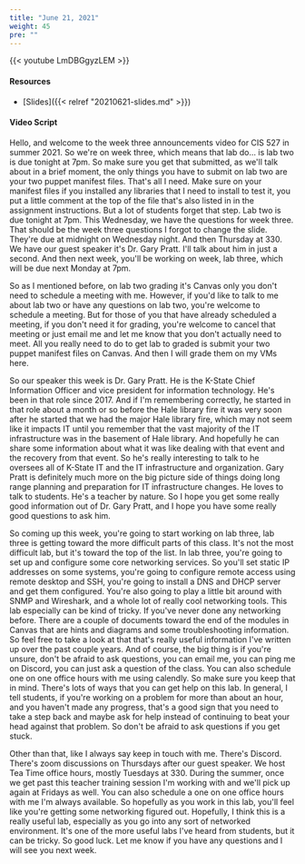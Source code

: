 ```yaml
---
title: "June 21, 2021"
weight: 45
pre: ""
---
```


{{< youtube LmDBGgyzLEM >}}

#### Resources

* [Slides]({{< relref "20210621-slides.md" >}})

#### Video Script

Hello, and welcome to the week three announcements video for CIS 527 in summer 2021. So we're on week three, which means that lab do... is lab two is due tonight at 7pm. So make sure you get that submitted, as we'll talk about in a brief moment, the only things you have to submit on lab two are your two puppet manifest files. That's all I need. Make sure on your manifest files if you installed any libraries that I need to install to test it, you put a little comment at the top of the file that's also listed in in the assignment instructions. But a lot of students forget that step. Lab two is due tonight at 7pm. This Wednesday, we have the questions for week three. That should be the week three questions I forgot to change the slide. They're due at midnight on Wednesday night. And then Thursday at 330. We have our guest speaker it's Dr. Gary Pratt. I'll talk about him in just a second. And then next week, you'll be working on week, lab three, which will be due next Monday at 7pm. 

So as I mentioned before, on lab two grading it's Canvas only you don't need to schedule a meeting with me. However, if you'd like to talk to me about lab two or have any questions on lab two, you're welcome to schedule a meeting. But for those of you that have already scheduled a meeting, if you don't need it for grading, you're welcome to cancel that meeting or just email me and let me know that you don't actually need to meet. All you really need to do to get lab to graded is submit your two puppet manifest files on Canvas. And then I will grade them on my VMs here. 

So our speaker this week is Dr. Gary Pratt. He is the K-State Chief Information Officer and vice president for information technology. He's been in that role since 2017. And if I'm remembering correctly, he started in that role about a month or so before the Hale library fire it was very soon after he started that we had the major Hale library fire, which may not seem like it impacts IT until you remember that the vast majority of the IT infrastructure was in the basement of Hale library. And hopefully he can share some information about what it was like dealing with that event and the recovery from that event. So he's really interesting to talk to he oversees all of K-State IT and the IT infrastructure and organization. Gary Pratt is definitely much more on the big picture side of things doing long range planning and preparation for IT infrastructure changes. He loves to talk to students. He's a teacher by nature. So I hope you get some really good information out of Dr. Gary Pratt, and I hope you have some really good questions to ask him. 

So coming up this week, you're going to start working on lab three, lab three is getting toward the more difficult parts of this class. It's not the most difficult lab, but it's toward the top of the list. In lab three, you're going to set up and configure some core networking services. So you'll set static IP addresses on some systems, you're going to configure remote access using remote desktop and SSH, you're going to install a DNS and DHCP server and get them configured. You're also going to play a little bit around with SNMP and Wireshark, and a whole lot of really cool networking tools. This lab especially can be kind of tricky. If you've never done any networking before. There are a couple of documents toward the end of the modules in Canvas that are hints and diagrams and some troubleshooting information. So feel free to take a look at that that's really useful information I've written up over the past couple years. And of course, the big thing is if you're unsure, don't be afraid to ask questions, you can email me, you can ping me on Discord, you can just ask a question of the class. You can also schedule one on one office hours with me using calendly. So make sure you keep that in mind. There's lots of ways that you can get help on this lab. In general, I tell students, if you're working on a problem for more than about an hour, and you haven't made any progress, that's a good sign that you need to take a step back and maybe ask for help instead of continuing to beat your head against that problem. So don't be afraid to ask questions if you get stuck. 

Other than that, like I always say keep in touch with me. There's Discord. There's zoom discussions on Thursdays after our guest speaker. We host Tea Time office hours, mostly Tuesdays at 330. During the summer, once we get past this teacher training session I'm working with and we'll pick up again at Fridays as well. You can also schedule a one on one office hours with me I'm always available. So hopefully as you work in this lab, you'll feel like you're getting some networking figured out. Hopefully, I think this is a really useful lab, especially as you go into any sort of networked environment. It's one of the more useful labs I've heard from students, but it can be tricky. So good luck. Let me know if you have any questions and I will see you next week. 
